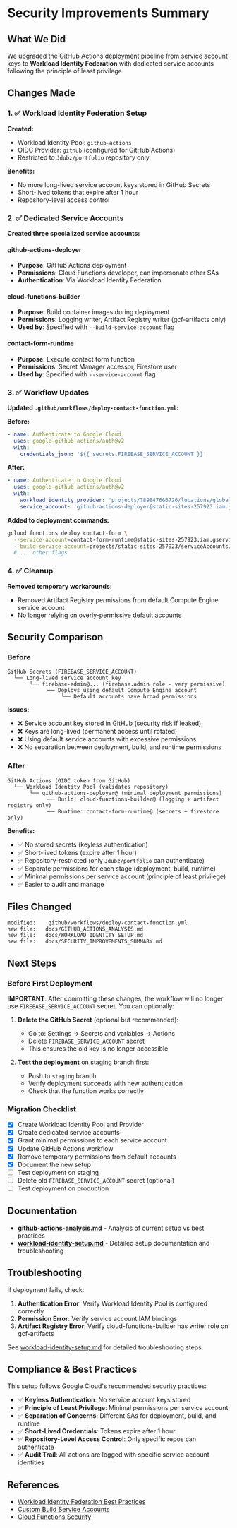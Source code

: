 # Security Improvements Summary

## What We Did

We upgraded the GitHub Actions deployment pipeline from service account keys to **Workload Identity Federation** with dedicated service accounts following the principle of least privilege.

## Changes Made

### 1. ✅ Workload Identity Federation Setup

**Created:**
- Workload Identity Pool: `github-actions`
- OIDC Provider: `github` (configured for GitHub Actions)
- Restricted to `Jdubz/portfolio` repository only

**Benefits:**
- No more long-lived service account keys stored in GitHub Secrets
- Short-lived tokens that expire after 1 hour
- Repository-level access control

### 2. ✅ Dedicated Service Accounts

**Created three specialized service accounts:**

#### github-actions-deployer
- **Purpose**: GitHub Actions deployment
- **Permissions**: Cloud Functions developer, can impersonate other SAs
- **Authentication**: Via Workload Identity Federation

#### cloud-functions-builder
- **Purpose**: Build container images during deployment
- **Permissions**: Logging writer, Artifact Registry writer (gcf-artifacts only)
- **Used by**: Specified with `--build-service-account` flag

#### contact-form-runtime
- **Purpose**: Execute contact form function
- **Permissions**: Secret Manager accessor, Firestore user
- **Used by**: Specified with `--service-account` flag

### 3. ✅ Workflow Updates

**Updated `.github/workflows/deploy-contact-function.yml`:**

**Before:**
```yaml
- name: Authenticate to Google Cloud
  uses: google-github-actions/auth@v2
  with:
    credentials_json: '${{ secrets.FIREBASE_SERVICE_ACCOUNT }}'
```

**After:**
```yaml
- name: Authenticate to Google Cloud
  uses: google-github-actions/auth@v2
  with:
    workload_identity_provider: 'projects/789847666726/locations/global/workloadIdentityPools/github-actions/providers/github'
    service_account: 'github-actions-deployer@static-sites-257923.iam.gserviceaccount.com'
```

**Added to deployment commands:**
```bash
gcloud functions deploy contact-form \
  --service-account=contact-form-runtime@static-sites-257923.iam.gserviceaccount.com \
  --build-service-account=projects/static-sites-257923/serviceAccounts/cloud-functions-builder@static-sites-257923.iam.gserviceaccount.com \
  # ... other flags
```

### 4. ✅ Cleanup

**Removed temporary workarounds:**
- Removed Artifact Registry permissions from default Compute Engine service account
- No longer relying on overly-permissive default accounts

## Security Comparison

### Before

```
GitHub Secrets (FIREBASE_SERVICE_ACCOUNT)
  └── Long-lived service account key
       └── firebase-admin@... (firebase.admin role - very permissive)
            └── Deploys using default Compute Engine account
                 └── Default accounts have broad permissions
```

**Issues:**
- ❌ Service account key stored in GitHub (security risk if leaked)
- ❌ Keys are long-lived (permanent access until rotated)
- ❌ Using default service accounts with excessive permissions
- ❌ No separation between deployment, build, and runtime permissions

### After

```
GitHub Actions (OIDC token from GitHub)
  └── Workload Identity Pool (validates repository)
       └── github-actions-deployer@ (minimal deployment permissions)
            ├── Build: cloud-functions-builder@ (logging + artifact registry only)
            └── Runtime: contact-form-runtime@ (secrets + firestore only)
```

**Benefits:**
- ✅ No stored secrets (keyless authentication)
- ✅ Short-lived tokens (expire after 1 hour)
- ✅ Repository-restricted (only `Jdubz/portfolio` can authenticate)
- ✅ Separate permissions for each stage (deployment, build, runtime)
- ✅ Minimal permissions per service account (principle of least privilege)
- ✅ Easier to audit and manage

## Files Changed

```
modified:   .github/workflows/deploy-contact-function.yml
new file:   docs/GITHUB_ACTIONS_ANALYSIS.md
new file:   docs/WORKLOAD_IDENTITY_SETUP.md
new file:   docs/SECURITY_IMPROVEMENTS_SUMMARY.md
```

## Next Steps

### Before First Deployment

**IMPORTANT**: After committing these changes, the workflow will no longer use `FIREBASE_SERVICE_ACCOUNT` secret. You can optionally:

1. **Delete the GitHub Secret** (optional but recommended):
   - Go to: Settings → Secrets and variables → Actions
   - Delete `FIREBASE_SERVICE_ACCOUNT` secret
   - This ensures the old key is no longer accessible

2. **Test the deployment** on staging branch first:
   - Push to `staging` branch
   - Verify deployment succeeds with new authentication
   - Check that the function works correctly

### Migration Checklist

- [x] Create Workload Identity Pool and Provider
- [x] Create dedicated service accounts
- [x] Grant minimal permissions to each service account
- [x] Update GitHub Actions workflow
- [x] Remove temporary permissions from default accounts
- [x] Document the new setup
- [ ] Test deployment on staging
- [ ] Delete old `FIREBASE_SERVICE_ACCOUNT` secret (optional)
- [ ] Test deployment on production

## Documentation

- **[github-actions-analysis.md](../deployment/github-actions-analysis.md)** - Analysis of current setup vs best practices
- **[workload-identity-setup.md](../deployment/workload-identity-setup.md)** - Detailed setup documentation and troubleshooting

## Troubleshooting

If deployment fails, check:

1. **Authentication Error**: Verify Workload Identity Pool is configured correctly
2. **Permission Error**: Verify service account IAM bindings
3. **Artifact Registry Error**: Verify cloud-functions-builder has writer role on gcf-artifacts

See [workload-identity-setup.md](../deployment/workload-identity-setup.md#troubleshooting) for detailed troubleshooting steps.

## Compliance & Best Practices

This setup follows Google Cloud's recommended security practices:

- ✅ **Keyless Authentication**: No service account keys stored
- ✅ **Principle of Least Privilege**: Minimal permissions per service account
- ✅ **Separation of Concerns**: Different SAs for deployment, build, and runtime
- ✅ **Short-Lived Credentials**: Tokens expire after 1 hour
- ✅ **Repository-Level Access Control**: Only specific repos can authenticate
- ✅ **Audit Trail**: All actions are logged with specific service account identities

## References

- [Workload Identity Federation Best Practices](https://cloud.google.com/iam/docs/workload-identity-federation-with-deployment-pipelines)
- [Custom Build Service Accounts](https://cloud.google.com/functions/docs/securing/build-custom-sa)
- [Cloud Functions Security](https://cloud.google.com/functions/docs/securing/function-identity)
